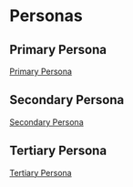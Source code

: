 # Personas

## Primary Persona
[Primary Persona](primary-persona.md) 

## Secondary Persona
[Secondary Persona](secondary-persona.md) 

## Tertiary Persona
[Tertiary Persona](tertiary-persona.md) 


